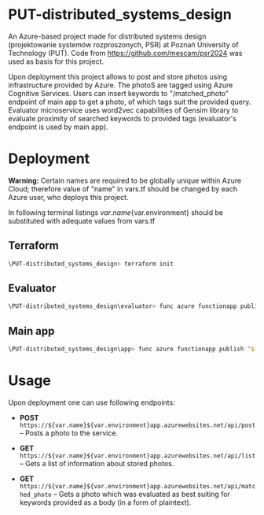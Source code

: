 # PUT-distributed_systems_design
An Azure-based project made for distributed systems design (projektowanie systemów rozproszonych, PSR) at Poznań University of Technology (PUT). Code from https://github.com/mescam/psr2024 was used as basis for this project.

Upon deployment this project allows to post and store photos using infrastructure provided by Azure. The photoS are tagged using Azure Cognitive Services. Users can insert keywords to "/matched_photo" endpoint of main app to get a photo, of which tags suit the provided query. Evaluator microservice uses word2vec capabilities of Gensim library to evaluate proximity of searched keywords to provided tags (evaluator's endpoint is used by main app).

# Deployment
**Warning:** Certain names are required to be globally unique within Azure Cloud; therefore value of "name" in vars.tf should be changed by each Azure user, who deploys this project.

In following terminal listings ${var.name}${var.environment} should be substituted with adequate values from vars.tf
## Terraform
```powershell
\PUT-distributed_systems_design> terraform init
```
## Evaluator
```powershell
\PUT-distributed_systems_design\evaluator> func azure functionapp publish "${var.name}${var.environment}evaluator" --python
```

## Main app
```powershell
\PUT-distributed_systems_design\app> func azure functionapp publish "${var.name}${var.environment}app" --python
```

# Usage
Upon deployment one can use following endpoints:
- **POST** `https://${var.name}${var.environment}app.azurewebsites.net/api/post` – Posts a photo to the service.

- **GET** `https://${var.name}${var.environment}app.azurewebsites.net/api/list` – Gets a list of information about stored photos.

- **GET** `https://${var.name}${var.environment}app.azurewebsites.net/api/matched_photo` – Gets a photo which was evaluated as best suiting for keywords provided as a body (in a form of plaintext).